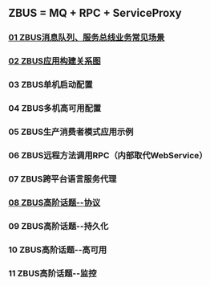 ## ZBUS = MQ + RPC + ServiceProxy

### [01 ZBUS消息队列、服务总线业务常见场景](http://git.oschina.net/rushmore/zbus/blob/master/doc/01.%20ZBUS%E6%B6%88%E6%81%AF%E9%98%9F%E5%88%97%E3%80%81%E6%9C%8D%E5%8A%A1%E6%80%BB%E7%BA%BF%E4%B8%9A%E5%8A%A1%E5%B8%B8%E8%A7%81%E5%9C%BA%E6%99%AF.md?dir=0&filepath=doc%2F01.+ZBUS%E6%B6%88%E6%81%AF%E9%98%9F%E5%88%97%E3%80%81%E6%9C%8D%E5%8A%A1%E6%80%BB%E7%BA%BF%E4%B8%9A%E5%8A%A1%E5%B8%B8%E8%A7%81%E5%9C%BA%E6%99%AF.md&oid=95d26aae051c69d54584d2a6bf38630f6ff885ea&sha=76300e4f95ea897ddcdbc1ae866a3c6ee51f820e "ZBUS消息队列、服务总线业务常见场景") 


### [02 ZBUS应用构建关系图](http://git.oschina.net/rushmore/zbus/blob/master/doc/02.%20ZBUS%E5%BA%94%E7%94%A8%E6%9E%84%E5%BB%BA%E5%85%B3%E7%B3%BB%E5%9B%BE.md?dir=0&filepath=doc%2F02.+ZBUS%E5%BA%94%E7%94%A8%E6%9E%84%E5%BB%BA%E5%85%B3%E7%B3%BB%E5%9B%BE.md&oid=f3e26a5bea5f5a0217925d26d478e296b95b5091&sha=76300e4f95ea897ddcdbc1ae866a3c6ee51f820e "ZBUS应用构建关系图") 

### 03 ZBUS单机启动配置

### 04 ZBUS多机高可用配置

### 05 ZBUS生产消费者模式应用示例

### 06 ZBUS远程方法调用RPC（内部取代WebService）

### 07 ZBUS跨平台语言服务代理

### [08 ZBUS高阶话题--协议](http://git.oschina.net/rushmore/zbus/blob/master/doc/08.%20ZBUS%E9%AB%98%E9%98%B6%E8%AF%9D%E9%A2%98--%E5%8D%8F%E8%AE%AE.md?dir=0&filepath=doc%2F08.+ZBUS%E9%AB%98%E9%98%B6%E8%AF%9D%E9%A2%98--%E5%8D%8F%E8%AE%AE.md&oid=61c459ed0b6dcb0b6d204711cb4d58d183715a3a&sha=9473c1b43089291e385b15eb3deaa32f7277a428 "08 ZBUS高阶话题--协议") 

### 09 ZBUS高阶话题--持久化

### 10 ZBUS高阶话题--高可用

### 11 ZBUS高阶话题--监控

